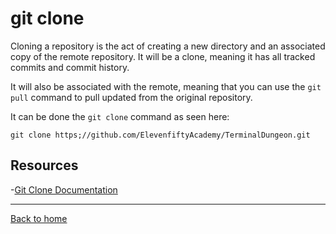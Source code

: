 # git clone

Cloning a repository is the act of creating a new directory and an associated copy of the remote repository. It will be a clone, meaning it has all tracked commits and commit history.

It will also be associated with the remote, meaning that you can use the `git pull` command to pull updated from the original repository.

It can be done the `git clone` command as seen here:

```
git clone https;//github.com/ElevenfiftyAcademy/TerminalDungeon.git
```

## Resources
-[Git Clone Documentation](https://git-scm.com/docs/git-clone)

---

[Back to home](../README.me)